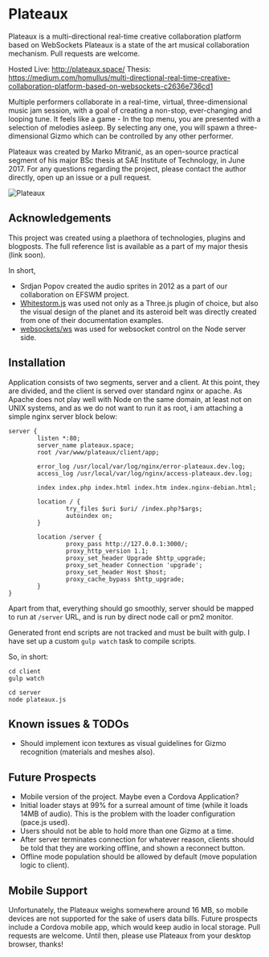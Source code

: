 # Plateaux
Plateaux is a multi-directional real-time creative collaboration platform based on WebSockets
Plateaux is a state of the art musical collaboration mechanism.
Pull requests are welcome.

Hosted Live: http://plateaux.space/
Thesis: https://medium.com/homullus/multi-directional-real-time-creative-collaboration-platform-based-on-websockets-c2636e736cd1

Multiple performers collaborate in a real-time, virtual, three-dimensional music jam session, with a goal of creating a non-stop, ever-changing and looping tune.
It feels like a game - In the top menu, you are presented with a selection of melodies asleep. By selecting any one, you will spawn a three-dimensional Gizmo which can be controlled by any other performer.

Plateaux was created by Marko Mitranić, as an open-source practical segment of his major BSc thesis at SAE Institute of Technology, in June 2017.
For any questions regarding the project, please contact the author directly, open up an issue or a pull request.

![Plateaux](http://i65.tinypic.com/29bziw9.jpg)

## Acknowledgements
This project was created using a plaethora of technologies, plugins and blogposts. The full reference list is available as a part of my major thesis (link soon).

In short, 
- Srdjan Popov created the audio sprites in 2012 as a part of our collaboration on EFSWM project.
- [Whitestorm.js](https://github.com/WhitestormJS) was used not only as a Three.js plugin of choice, but also the visual design of the planet and its asteroid belt was directly created from one of their documentation examples.
- [websockets/ws](https://github.com/websockets/ws) was used for websocket control on the Node server side.

## Installation
Application consists of two segments, server and a client. At this point, they are divided, and the client is served over standard nginx or apache. As Apache does not play well with Node on the same domain, at least not on UNIX systems, and as we do not want to run it as root, i am attaching a simple nginx server block below:
```
server {
        listen *:80;
        server_name plateaux.space;
        root /var/www/plateaux/client/app;

        error_log /usr/local/var/log/nginx/error-plateaux.dev.log;
        access_log /usr/local/var/log/nginx/access-plateaux.dev.log;

        index index.php index.html index.htm index.nginx-debian.html;

        location / {
                try_files $uri $uri/ /index.php?$args;
                autoindex on;
        }

        location /server {
                proxy_pass http://127.0.0.1:3000/;
                proxy_http_version 1.1;
                proxy_set_header Upgrade $http_upgrade;
                proxy_set_header Connection 'upgrade';
                proxy_set_header Host $host;
                proxy_cache_bypass $http_upgrade;
        }
}
```
Apart from that, everything should go smoothly, server should be mapped to run at `/server` URL, and is run by direct node call or pm2 monitor.

Generated front end scripts are not tracked and must be built with gulp. I have set up a custom `gulp watch` task to compile scripts.
 
So, in short:
```
cd client
gulp watch

cd server
node plateaux.js
```
## Known issues & TODOs
- Should implement icon textures as visual guidelines for Gizmo recognition (materials and meshes also).

## Future Prospects
- Mobile version of the project. Maybe even a Cordova Application?
- Initial loader stays at 99% for a surreal amount of time (while it loads 14MB of audio). This is the problem with the loader configuration (pace.js used).
- Users should not be able to hold more than one Gizmo at a time.
- After server terminates connection for whatever reason, clients should be told that they are working offline, and shown a reconnect button.
- Offline mode population should be allowed by default (move population logic to client).

## Mobile Support
Unfortunately, the Plateaux weighs somewhere around 16 MB, so mobile devices are not supported for the sake of users data bills.
Future prospects include a Cordova mobile app, which would keep audio in local storage. Pull requests are welcome. Until then, please use Plateaux from your desktop browser, thanks!
